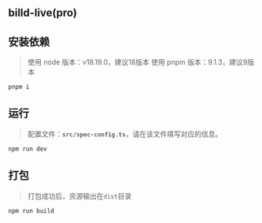 ## billd-live(pro)

## 安装依赖

> 使用 node 版本：v18.19.0，建议18版本
> 使用 pnpm 版本：9.1.3，建议9版本

```bash
pnpm i
```

## 运行

> 配置文件：**`src/spec-config.ts`**，请在该文件填写对应的信息。

```bash
npm run dev
```

## 打包

> 打包成功后，资源输出在`dist`目录

```bash
npm run build
```
